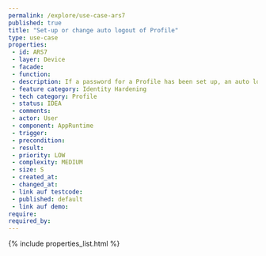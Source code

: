 ```yaml
---
permalink: /explore/use-case-ars7
published: true
title: "Set-up or change auto logout of Profile"
type: use-case
properties:
 - id: ARS7
 - layer: Device
 - facade: 
 - function: 
 - description: If a password for a Profile has been set up, an auto logout can be enabled.
 - feature category: Identity Hardening
 - tech category: Profile
 - status: IDEA
 - comments: 
 - actor: User
 - component: AppRuntime
 - trigger: 
 - precondition: 
 - result: 
 - priority: LOW
 - complexity: MEDIUM
 - size: S
 - created_at: 
 - changed_at: 
 - link auf testcode: 
 - published: default
 - link auf demo: 
require:
required_by:
---
```

{% include properties_list.html %}
